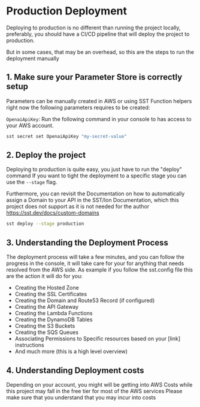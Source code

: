 # Production Deployment
Deploying to production is no different than running the project locally,
preferably, you should have a CI/CD pipeline that will deploy the project to production.

But in some cases, that may be an overhead, so this are the steps to run
the deployment manually

## 1. Make sure your Parameter Store is correctly setup

Parameters can be manually created in AWS or using SST Function helpers
right now the following parameters requires to be created:

`OpenaiApiKey`: Run the following command in your console to has access to your AWS account.
```bash
sst secret set OpenaiApiKey "my-secret-value"
```

## 2. Deploy the project
Deploying to production is quite easy, you just have to run the "deploy" command
If you want to tight the deployment to a specific stage you can use the `--stage` flag.

Furthermore, you can revisit the Documentation on how to automatically assign a Domain to your API
in the SST/Ion Documentation, which this project does not support as it is not needed for the author https://sst.dev/docs/custom-domains

```bash
sst deploy --stage production
```

## 3. Understanding the Deployment Process

The deployment process will take a few minutes, and you can follow the progress in the console, 
it will take care for your for anything that needs resolved from the AWS side.
As example if you follow the sst.config file this are the action it will do for you:

- Creating the Hosted Zone
- Creating the SSL Certificates
- Creating the Domain and Route53 Record (if configured)
- Creating the API Gateway
- Creating the Lambda Functions
- Creating the DynamoDB Tables
- Creating the S3 Buckets
- Creating the SQS Queues
- Associating Permissions to Specific resources based on your [link] instructions
- And much more (this is a high level overview)

## 4. Understanding Deployment costs
Depending on your account, you might will be getting into AWS Costs
while this project may fall in the free tier for most of the AWS services
Please make sure that you understand that you may incur into costs
